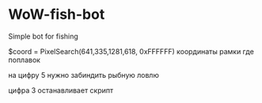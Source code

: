 # WoW-fish-bot
Simple bot for fishing


$coord = PixelSearch(641,335,1281,618, 0xFFFFFF) координаты рамки где поплавок

на цифру 5 нужно забиндить рыбную ловлю

цифра 3 останавливает скрипт 
